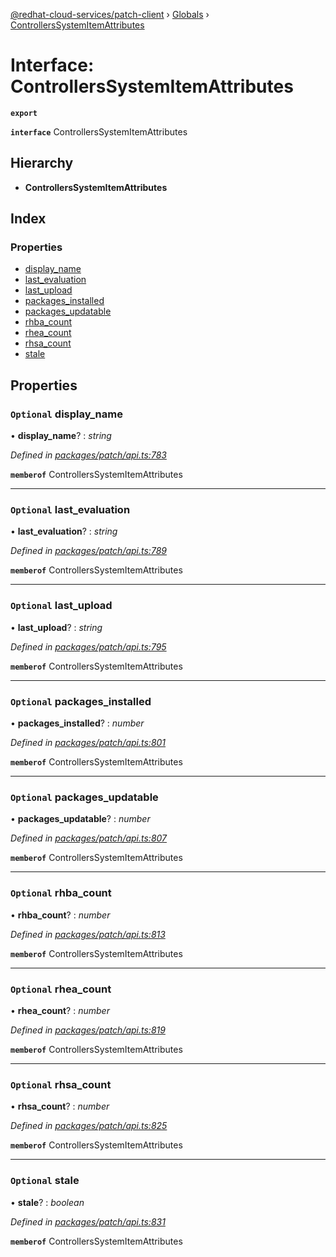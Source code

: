 [@redhat-cloud-services/patch-client](../README.md) › [Globals](../globals.md) › [ControllersSystemItemAttributes](controllerssystemitemattributes.md)

# Interface: ControllersSystemItemAttributes

**`export`** 

**`interface`** ControllersSystemItemAttributes

## Hierarchy

* **ControllersSystemItemAttributes**

## Index

### Properties

* [display_name](controllerssystemitemattributes.md#optional-display_name)
* [last_evaluation](controllerssystemitemattributes.md#optional-last_evaluation)
* [last_upload](controllerssystemitemattributes.md#optional-last_upload)
* [packages_installed](controllerssystemitemattributes.md#optional-packages_installed)
* [packages_updatable](controllerssystemitemattributes.md#optional-packages_updatable)
* [rhba_count](controllerssystemitemattributes.md#optional-rhba_count)
* [rhea_count](controllerssystemitemattributes.md#optional-rhea_count)
* [rhsa_count](controllerssystemitemattributes.md#optional-rhsa_count)
* [stale](controllerssystemitemattributes.md#optional-stale)

## Properties

### `Optional` display_name

• **display_name**? : *string*

*Defined in [packages/patch/api.ts:783](https://github.com/RedHatInsights/javascript-clients/blob/fcfdd3c/packages/patch/api.ts#L783)*

**`memberof`** ControllersSystemItemAttributes

___

### `Optional` last_evaluation

• **last_evaluation**? : *string*

*Defined in [packages/patch/api.ts:789](https://github.com/RedHatInsights/javascript-clients/blob/fcfdd3c/packages/patch/api.ts#L789)*

**`memberof`** ControllersSystemItemAttributes

___

### `Optional` last_upload

• **last_upload**? : *string*

*Defined in [packages/patch/api.ts:795](https://github.com/RedHatInsights/javascript-clients/blob/fcfdd3c/packages/patch/api.ts#L795)*

**`memberof`** ControllersSystemItemAttributes

___

### `Optional` packages_installed

• **packages_installed**? : *number*

*Defined in [packages/patch/api.ts:801](https://github.com/RedHatInsights/javascript-clients/blob/fcfdd3c/packages/patch/api.ts#L801)*

**`memberof`** ControllersSystemItemAttributes

___

### `Optional` packages_updatable

• **packages_updatable**? : *number*

*Defined in [packages/patch/api.ts:807](https://github.com/RedHatInsights/javascript-clients/blob/fcfdd3c/packages/patch/api.ts#L807)*

**`memberof`** ControllersSystemItemAttributes

___

### `Optional` rhba_count

• **rhba_count**? : *number*

*Defined in [packages/patch/api.ts:813](https://github.com/RedHatInsights/javascript-clients/blob/fcfdd3c/packages/patch/api.ts#L813)*

**`memberof`** ControllersSystemItemAttributes

___

### `Optional` rhea_count

• **rhea_count**? : *number*

*Defined in [packages/patch/api.ts:819](https://github.com/RedHatInsights/javascript-clients/blob/fcfdd3c/packages/patch/api.ts#L819)*

**`memberof`** ControllersSystemItemAttributes

___

### `Optional` rhsa_count

• **rhsa_count**? : *number*

*Defined in [packages/patch/api.ts:825](https://github.com/RedHatInsights/javascript-clients/blob/fcfdd3c/packages/patch/api.ts#L825)*

**`memberof`** ControllersSystemItemAttributes

___

### `Optional` stale

• **stale**? : *boolean*

*Defined in [packages/patch/api.ts:831](https://github.com/RedHatInsights/javascript-clients/blob/fcfdd3c/packages/patch/api.ts#L831)*

**`memberof`** ControllersSystemItemAttributes
